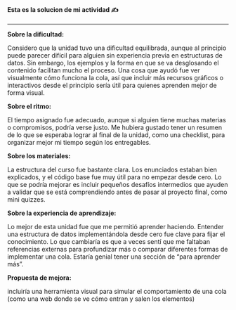 
#### Esta es la solucion de mi actividad ✍️
---

**Sobre la dificultad:**

Considero que la unidad tuvo una dificultad equilibrada, aunque al principio puede parecer difícil para alguien sin experiencia previa en estructuras de datos. Sin embargo, los ejemplos y la forma en que se va desglosando el contenido facilitan mucho el proceso. Una cosa que ayudó fue ver visualmente cómo funciona la cola, así que incluir más recursos gráficos o interactivos desde el principio sería útil para quienes aprenden mejor de forma visual.

**Sobre el ritmo:**

El tiempo asignado fue adecuado, aunque si alguien tiene muchas materias o compromisos, podría verse justo. Me hubiera gustado tener un resumen de lo que se esperaba lograr al final de la unidad, como una checklist, para organizar mejor mi tiempo según los entregables.

**Sobre los materiales:**

La estructura del curso fue bastante clara. Los enunciados estaban bien explicados, y el código base fue muy útil para no empezar desde cero. Lo que se podría mejorar es incluir pequeños desafíos intermedios que ayuden a validar que se está comprendiendo antes de pasar al proyecto final, como mini quizzes.

**Sobre la experiencia de aprendizaje:**

Lo mejor de esta unidad fue que me permitió aprender haciendo. Entender una estructura de datos implementándola desde cero fue clave para fijar el conocimiento. Lo que cambiaría es que a veces sentí que me faltaban referencias externas para profundizar más o comparar diferentes formas de implementar una cola. Estaría genial tener una sección de “para aprender más”.

**Propuesta de mejora:**

incluiría una herramienta visual para simular el comportamiento de una cola (como una web donde se ve cómo entran y salen los elementos)
